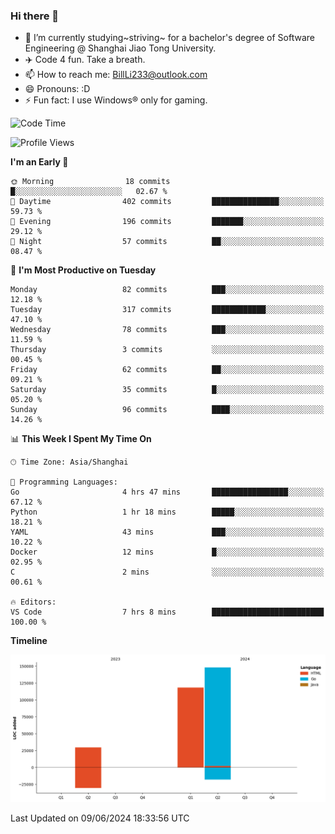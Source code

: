 ### Hi there 👋
- 🌱 I’m currently studying~striving~ for a bachelor's degree of Software Engineering @ Shanghai Jiao Tong University.
- ✈️ Code 4 fun. Take a breath.
- 📫 How to reach me: BillLi233@outlook.com
- 😄 Pronouns: :D
- ⚡ Fun fact: I use Windows® only for gaming.

<!--START_SECTION:waka-->
![Code Time](http://img.shields.io/badge/Code%20Time-210%20hrs%2046%20mins-blue)

![Profile Views](http://img.shields.io/badge/Profile%20Views-4-blue)

**I'm an Early 🐤** 

```text
🌞 Morning                18 commits          █░░░░░░░░░░░░░░░░░░░░░░░░   02.67 % 
🌆 Daytime                402 commits         ███████████████░░░░░░░░░░   59.73 % 
🌃 Evening                196 commits         ███████░░░░░░░░░░░░░░░░░░   29.12 % 
🌙 Night                  57 commits          ██░░░░░░░░░░░░░░░░░░░░░░░   08.47 % 
```
📅 **I'm Most Productive on Tuesday** 

```text
Monday                   82 commits          ███░░░░░░░░░░░░░░░░░░░░░░   12.18 % 
Tuesday                  317 commits         ████████████░░░░░░░░░░░░░   47.10 % 
Wednesday                78 commits          ███░░░░░░░░░░░░░░░░░░░░░░   11.59 % 
Thursday                 3 commits           ░░░░░░░░░░░░░░░░░░░░░░░░░   00.45 % 
Friday                   62 commits          ██░░░░░░░░░░░░░░░░░░░░░░░   09.21 % 
Saturday                 35 commits          █░░░░░░░░░░░░░░░░░░░░░░░░   05.20 % 
Sunday                   96 commits          ████░░░░░░░░░░░░░░░░░░░░░   14.26 % 
```


📊 **This Week I Spent My Time On** 

```text
🕑︎ Time Zone: Asia/Shanghai

💬 Programming Languages: 
Go                       4 hrs 47 mins       █████████████████░░░░░░░░   67.12 % 
Python                   1 hr 18 mins        █████░░░░░░░░░░░░░░░░░░░░   18.21 % 
YAML                     43 mins             ███░░░░░░░░░░░░░░░░░░░░░░   10.22 % 
Docker                   12 mins             █░░░░░░░░░░░░░░░░░░░░░░░░   02.95 % 
C                        2 mins              ░░░░░░░░░░░░░░░░░░░░░░░░░   00.61 % 

🔥 Editors: 
VS Code                  7 hrs 8 mins        █████████████████████████   100.00 % 
```

**Timeline**

![Lines of Code chart](https://raw.githubusercontent.com/GMH233/GMH233/main/assets/bar_graph.png)


 Last Updated on 09/06/2024 18:33:56 UTC
<!--END_SECTION:waka-->

<!--
**GMH233/GMH233** is a ✨ _special_ ✨ repository because its `README.md` (this file) appears on your GitHub profile.

Here are some ideas to get you started:

- 🔭 I’m currently working on ...
- 🌱 I’m currently learning ...
- 👯 I’m looking to collaborate on ...
- 🤔 I’m looking for help with ...
- 💬 Ask me about ...
- 📫 How to reach me: ...
- 😄 Pronouns: ...
- ⚡ Fun fact: ...
-->
